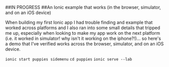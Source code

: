 ##IN PROGRESS
##An Ionic example that works (in the browser, simulator, and on an iOS device)

When building my first Ionic app I had trouble finding and example that worked across platforms and I also ran into some small details that tripped me up, especially when looking to make my app work on the next platform (i.e. it worked in simulator! why isn't it working on the iphone?!)... so here's a demo that I've verified works across the browser, simulator, and on an iOS device.

`ionic start puppies sidemenu`
`cd puppies`
`ionic serve --lab`
